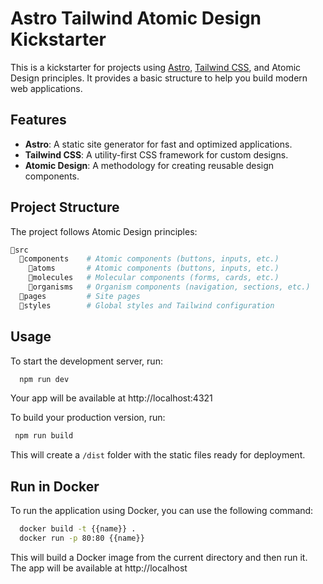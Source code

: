 # Astro Tailwind Atomic Design Kickstarter

This is a kickstarter for projects using [Astro](https://astro.build/), [Tailwind CSS](https://tailwindcss.com/), and Atomic Design principles. It provides a basic structure to help you build modern web applications.

## Features

- **Astro**: A static site generator for fast and optimized applications.
- **Tailwind CSS**: A utility-first CSS framework for custom designs.
- **Atomic Design**: A methodology for creating reusable design components.

## Project Structure

The project follows Atomic Design principles:

```bash
📂src
  📂components    # Atomic components (buttons, inputs, etc.)
    📁atoms       # Atomic components (buttons, inputs, etc.)
    📁molecules   # Molecular components (forms, cards, etc.)
    📁organisms   # Organism components (navigation, sections, etc.)
  📁pages         # Site pages
  📁styles        # Global styles and Tailwind configuration
```

## Usage

To start the development server, run:

```bash
  npm run dev
```

Your app will be available at http://localhost:4321

To build your production version, run:

```bash
 npm run build
```

This will create a `/dist` folder with the static files ready for deployment.

## Run in Docker

To run the application using Docker, you can use the following command:

```bash
  docker build -t {{name}} .
  docker run -p 80:80 {{name}}
```

This will build a Docker image from the current directory and then run it. The app will be available at http://localhost
